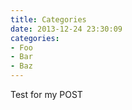 ```yaml
---
title: Categories
date: 2013-12-24 23:30:09
categories:
- Foo
- Bar
- Baz
---
```


Test for my POST

